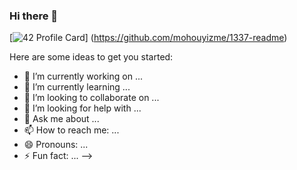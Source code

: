 ### Hi there 👋

[![42 Profile Card](https://1337-readme.vercel.app/api/profile?cursus=42cursus&dark=true&leet_logo=hide&login=bmerchin)]
(https://github.com/mohouyizme/1337-readme)

Here are some ideas to get you started:

- 🔭 I’m currently working on ...
- 🌱 I’m currently learning ...
- 👯 I’m looking to collaborate on ...
- 🤔 I’m looking for help with ...
- 💬 Ask me about ...
- 📫 How to reach me: ...
- 😄 Pronouns: ...
- ⚡ Fun fact: ...
-->
